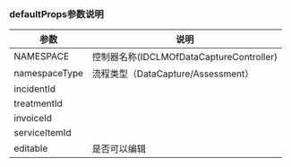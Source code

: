 ### defaultProps参数说明
|  参数   | 说明  |
|  ----  | ----  |
| NAMESPACE  | 控制器名称(IDCLMOfDataCaptureController) |
| namespaceType  | 流程类型（DataCapture/Assessment） |
| incidentId  |  |
| treatmentId  |  |
| invoiceId  |  |
| serviceItemId  |  |
| editable  | 是否可以编辑 |



